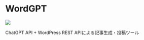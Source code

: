 # WordGPT
![](https://img.shields.io/badge/version-2.0-brightgreen)  

ChatGPT API + WordPress REST APIによる記事生成・投稿ツール

